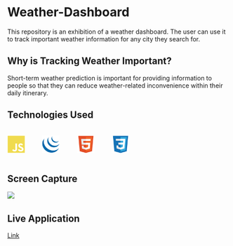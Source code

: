 # Weather-Dashboard
This repository is an exhibition of a weather dashboard. The user can use it to track important weather information for any city they search for.

## Why is Tracking Weather Important?
Short-term weather prediction is important for providing information to people so that they can reduce weather-related inconvenience within their daily itinerary. 

## Technologies Used
<div style="display: inline_block"><br>
  <img height="40" align="center" alt="Chris-Js" height="30" width="40" src="https://raw.githubusercontent.com/devicons/devicon/master/icons/javascript/javascript-plain.svg">
 &nbsp;&nbsp;&nbsp;&nbsp;&nbsp;&nbsp;&nbsp;&nbsp;
   <img height="40" align="center" alt="Chris-jQuery" height="30" width="40" src="https://raw.githubusercontent.com/devicons/devicon/master/icons/jquery/jquery-original.svg">
 &nbsp;&nbsp;&nbsp;&nbsp;&nbsp;&nbsp;&nbsp;&nbsp;
<img height="40" align="center" alt="Chris-HTML" height="30" width="40" src="https://raw.githubusercontent.com/devicons/devicon/master/icons/html5/html5-original.svg">
 &nbsp;&nbsp;&nbsp;&nbsp;&nbsp;&nbsp;&nbsp;&nbsp;
<img height="40" align="center" alt="Chris-CSS" height="30" width="40" src="https://raw.githubusercontent.com/devicons/devicon/master/icons/css3/css3-original.svg">
  &nbsp;&nbsp;&nbsp;&nbsp;&nbsp;&nbsp;&nbsp;&nbsp;
</div>

</br>

## Screen Capture
![](https://user-images.githubusercontent.com/81927296/189558157-a219b281-58b9-4780-852f-d34817aa79ae.gif)

## Live Application
[Link](https://c1flores.github.io/Weather-Dashboard/)

